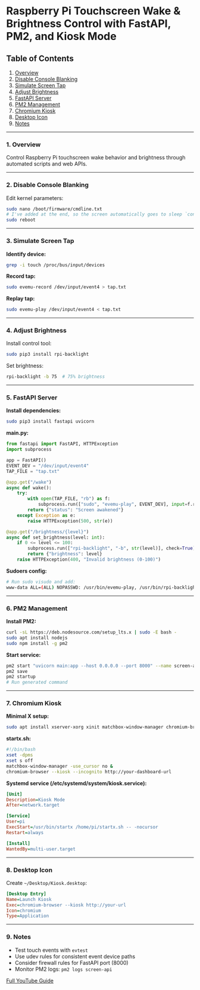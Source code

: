 # Raspberry Pi Touchscreen Wake & Brightness Control with FastAPI, PM2, and Kiosk Mode

## Table of Contents
1. [Overview](#1-overview)
2. [Disable Console Blanking](#2-disable-console-blanking)
3. [Simulate Screen Tap](#3-simulate-screen-tap)
4. [Adjust Brightness](#4-adjust-brightness)
5. [FastAPI Server](#5-fastapi-server)
6. [PM2 Management](#6-pm2-management)
7. [Chromium Kiosk](#7-chromium-kiosk)
8. [Desktop Icon](#8-desktop-icon)
9. [Notes](#9-notes)

---

### 1. Overview <a name="1-overview"></a>
Control Raspberry Pi touchscreen wake behavior and brightness through automated scripts and web APIs.

---

### 2. Disable Console Blanking <a name="2-disable-console-blanking"></a>
Edit kernel parameters:
```bash
sudo nano /boot/firmware/cmdline.txt
# I've added at the end, so the screen automatically goes to sleep `consoleblank=600`
sudo reboot
```

---

### 3. Simulate Screen Tap <a name="3-simulate-screen-tap"></a>
**Identify device:**
```bash
grep -i touch /proc/bus/input/devices
```

**Record tap:**
```bash
sudo evemu-record /dev/input/event4 > tap.txt
```

**Replay tap:**
```bash
sudo evemu-play /dev/input/event4 < tap.txt
```

---

### 4. Adjust Brightness <a name="4-adjust-brightness"></a>
Install control tool:
```bash
sudo pip3 install rpi-backlight
```

Set brightness:
```bash
rpi-backlight -b 75  # 75% brightness
```

---

### 5. FastAPI Server <a name="5-fastapi-server"></a>
**Install dependencies:**
```bash
sudo pip3 install fastapi uvicorn
```

**main.py:**
```python
from fastapi import FastAPI, HTTPException
import subprocess

app = FastAPI()
EVENT_DEV = "/dev/input/event4"
TAP_FILE = "tap.txt"

@app.get("/wake")
async def wake():
    try:
        with open(TAP_FILE, "rb") as f:
            subprocess.run(["sudo", "evemu-play", EVENT_DEV], input=f.read(), check=True)
        return {"status": "Screen awakened"}
    except Exception as e:
        raise HTTPException(500, str(e))

@app.get("/brightness/{level}")
async def set_brightness(level: int):
    if 0 <= level <= 100:
        subprocess.run(["rpi-backlight", "-b", str(level)], check=True)
        return {"brightness": level}
    raise HTTPException(400, "Invalid brightness (0-100)")
```

**Sudoers config:**
```bash
# Run sudo visudo and add:
www-data ALL=(ALL) NOPASSWD: /usr/bin/evemu-play, /usr/bin/rpi-backlight
```

---

### 6. PM2 Management <a name="6-pm2-management"></a>
**Install PM2:**
```bash
curl -sL https://deb.nodesource.com/setup_lts.x | sudo -E bash -
sudo apt install nodejs
sudo npm install -g pm2
```

**Start service:**
```bash
pm2 start "uvicorn main:app --host 0.0.0.0 --port 8000" --name screen-api
pm2 save
pm2 startup
# Run generated command
```

---

### 7. Chromium Kiosk <a name="7-chromium-kiosk"></a>
**Minimal X setup:**
```bash
sudo apt install xserver-xorg xinit matchbox-window-manager chromium-browser
```

**startx.sh:**
```bash
#!/bin/bash
xset -dpms
xset s off
matchbox-window-manager -use_cursor no &
chromium-browser --kiosk --incognito http://your-dashboard-url
```

**Systemd service (/etc/systemd/system/kiosk.service):**
```ini
[Unit]
Description=Kiosk Mode
After=network.target

[Service]
User=pi
ExecStart=/usr/bin/startx /home/pi/startx.sh -- -nocursor
Restart=always

[Install]
WantedBy=multi-user.target
```

---

### 8. Desktop Icon <a name="8-desktop-icon"></a>
Create `~/Desktop/Kiosk.desktop`:
```ini
[Desktop Entry]
Name=Launch Kiosk
Exec=chromium-browser --kiosk http://your-url
Icon=chromium
Type=Application
```

---

### 9. Notes <a name="9-notes"></a>
- Test touch events with `evtest`
- Use udev rules for consistent event device paths
- Consider firewall rules for FastAPI port (8000)
- Monitor PM2 logs: `pm2 logs screen-api`

[Full YouTube Guide](https://youtube.com/@timvdv)
